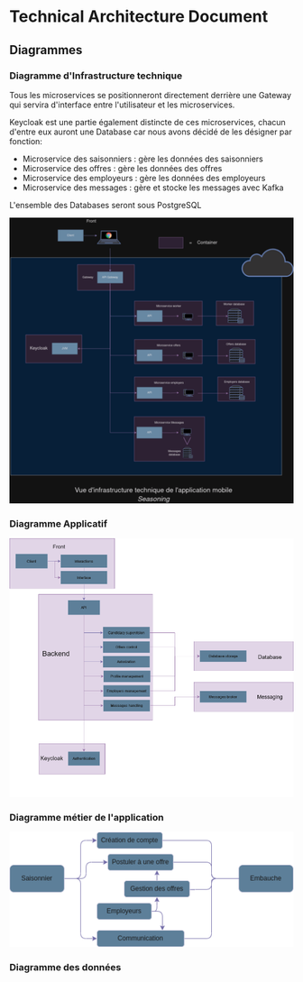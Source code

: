 # Technical Architecture Document

## Diagrammes

### Diagramme d'Infrastructure technique

Tous les microservices se positionneront directement derrière une Gateway qui servira d'interface entre l'utilisateur et les microservices.

Keycloak est une partie également distincte de ces microservices, chacun d'entre eux auront une Database car nous avons décidé de les désigner par fonction:

- Microservice des saisonniers : gère les données des saisonniers
- Microservice des offres : gère les données des offres
- Microservice des employeurs : gère les données des employeurs
- Microservice des messages : gère et stocke les messages avec Kafka

L'ensemble des Databases seront sous PostgreSQL

![](imgs/infrastructure_seasoning.png)



### Diagramme Applicatif

![](imgs/vueapp.png)

### Diagramme métier de l'application

![](imgs/vue_metier.png)

### Diagramme des données

